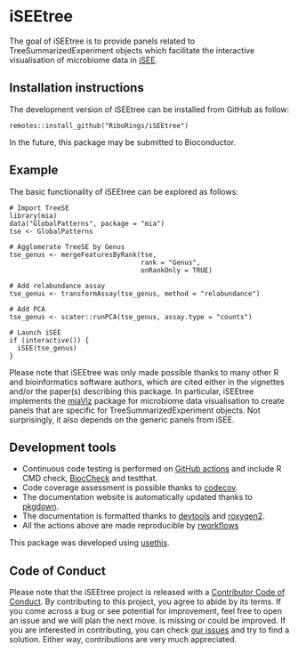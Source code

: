 # iSEEtree

The goal of iSEEtree is to provide panels related to TreeSummarizedExperiment
objects which facilitate the interactive visualisation of microbiome data in
[iSEE](https://isee.github.io/).

## Installation instructions
The development version of iSEEtree can be installed from GitHub as follow:

```
remotes::install_github("RiboRings/iSEEtree")
```

In the future, this package may be submitted to Bioconductor.

## Example
The basic functionality of iSEEtree can be explored as follows:

```
# Import TreeSE
library(mia)
data("GlobalPatterns", package = "mia")
tse <- GlobalPatterns

# Agglomerate TreeSE by Genus
tse_genus <- mergeFeaturesByRank(tse,
                                 rank = "Genus",
                                 onRankOnly = TRUE)

# Add relabundance assay
tse_genus <- transformAssay(tse_genus, method = "relabundance")

# Add PCA
tse_genus <- scater::runPCA(tse_genus, assay.type = "counts")

# Launch iSEE
if (interactive()) {
  iSEE(tse_genus)
}
```

Please note that iSEEtree was only made possible thanks to many other R and
bioinformatics software authors, which are cited either in the vignettes and/or
the paper(s) describing this package. In particular, iSEEtree implements the [miaViz](https://microbiome.github.io/miaViz/) package for microbiome data
visualisation to create panels that are specific for TreeSummarizedExperiment
objects. Not surprisingly, it also depends on the generic panels from iSEE.

## Development tools
- Continuous code testing is performed on
  [GitHub actions](https://github.com/features/actions) and include R CMD check,
  [BiocCheck](https://bioconductor.org/packages/3.16/bioc/html/BiocCheck.html)
  and testthat.
- Code coverage assessment is possible thanks to
  [codecov](https://app.codecov.io/gh/).
- The documentation website is automatically updated thanks to
  [pkgdown](https://cran.r-project.org/web/packages/pkgdown/).
- The documentation is formatted thanks to
  [devtools](https://cran.r-project.org/web/packages/devtools/) and
  [roxygen2](https://cran.r-project.org/web/packages/roxygen2/).
- All the actions above are made reproducible by
  [rworkflows](https://neurogenomics.github.io/rworkflows/)

This package was developed using
[usethis](https://cran.r-project.org/web/packages/usethis/).

## Code of Conduct
Please note that the iSEEtree project is released with a
[Contributor Code of Conduct](https://bioconductor.org/about/code-of-conduct/).
By contributing to this project, you agree to abide by its terms. If you come
across a bug or see potential for improvement, feel free to open an issue and we
will plan the next move. is missing or could be improved. If you are interested
in contributing, you can check [our issues](https://github.com/RiboRings/iSEEtree/issues)
and try to find a solution. Either way, contributions are very much appreciated.
